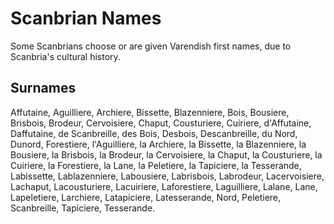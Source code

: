 # Scanbrian Names

Some Scanbrians choose or are given Varendish first names, due to Scanbria's cultural history. 

## Surnames

Affutaine, Aguilliere, Archiere, Bissette, Blazenniere, Bois, Bousiere, Brisbois, Brodeur, Cervoisiere, Chaput, Cousturiere, Cuiriere, d'Affutaine, Daffutaine, de Scanbreille,
des Bois, Desbois, Descanbreille, du Nord, Dunord, Forestiere, l'Aguilliere, la Archiere, la Bissette, la Blazenniere, la Bousiere, la Brisbois, la Brodeur, la Cervoisiere,
la Chaput, la Cousturiere, la Cuiriere, la Forestiere, la Lane, la Peletiere, la Tapiciere, la Tesserande, Labissette, Lablazenniere, Labousiere, Labrisbois, Labrodeur,
Lacervoisiere, Lachaput, Lacousturiere, Lacuiriere, Laforestiere, Laguilliere, Lalane, Lane, Lapeletiere, Larchiere, Latapiciere, Latesserande, Nord, Peletiere,
Scanbreille, Tapiciere, Tesserande.

